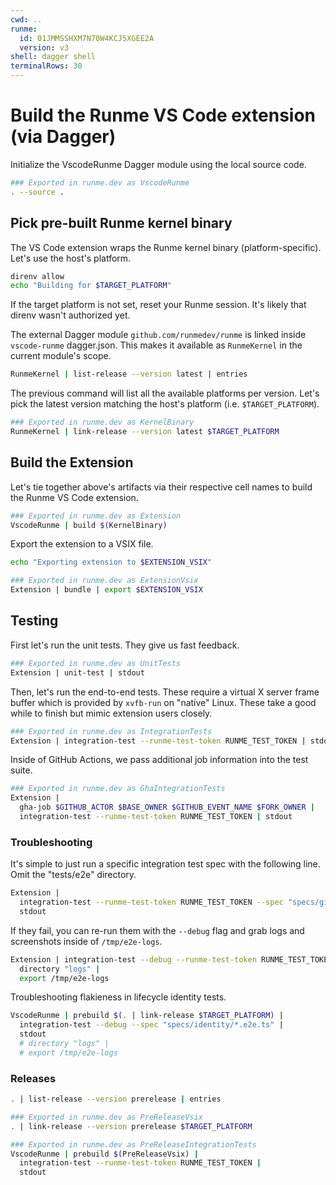 ```yaml
---
cwd: ..
runme:
  id: 01JMMSSHXM7N70W4KCJ5XGEE2A
  version: v3
shell: dagger shell
terminalRows: 30
---
```


# Build the Runme VS Code extension (via Dagger)

Initialize the VscodeRunme Dagger module using the local source code.

```sh {"name":"VscodeRunme"}
### Exported in runme.dev as VscodeRunme
. --source .
```

## Pick pre-built Runme kernel binary

The VS Code extension wraps the Runme kernel binary (platform-specific). Let's use the host's platform.

```sh {"interpreter":"bash","promptEnv":"never","terminalRows":"3"}
direnv allow
echo "Building for $TARGET_PLATFORM"
```

If the target platform is not set, reset your Runme session. It's likely that direnv wasn't authorized yet.

The external Dagger module `github.com/runmedev/runme` is linked inside `vscode-runme` dagger.json. This makes it available as `RunmeKernel` in the current module's scope.

```sh {"terminalRows":"14"}
RunmeKernel | list-release --version latest | entries
```

The previous command will list all the available platforms per version. Let's pick the latest version matching the host's platform (i.e. `$TARGET_PLATFORM`).

```sh {"id":"01JMMSSHXM7N70W4KCHTX92MHE","name":"KernelBinary","terminalRows":"12"}
### Exported in runme.dev as KernelBinary
RunmeKernel | link-release --version latest $TARGET_PLATFORM
```

## Build the Extension

Let's tie together above's artifacts via their respective cell names to build the Runme VS Code extension.

```sh {"id":"01JMMSSHXM7N70W4KCJ1N0DVXG","name":"Extension","terminalRows":"15"}
### Exported in runme.dev as Extension
VscodeRunme | build $(KernelBinary)
```

Export the extension to a VSIX file.

```sh {"interpreter":"bash","name":"print-target","terminalRows":"3"}
echo "Exporting extension to $EXTENSION_VSIX"
```

```sh {"name":"ExtensionVsix"}
### Exported in runme.dev as ExtensionVsix
Extension | bundle | export $EXTENSION_VSIX
```

## Testing

First let's run the unit tests. They give us fast feedback.

```sh {"interpreter":"dagger shell --progress=plain","name":"UnitTests"}
### Exported in runme.dev as UnitTests
Extension | unit-test | stdout
```

Then, let's run the end-to-end tests. These require a virtual X server frame buffer which is provided by `xvfb-run` on "native" Linux. These take a good while to finish but mimic extension users closely.

```sh {"name":"IntegrationTests","terminalRows":"37"}
### Exported in runme.dev as IntegrationTests
Extension | integration-test --runme-test-token RUNME_TEST_TOKEN | stdout
```

Inside of GitHub Actions, we pass additional job information into the test suite.

```sh {"interpreter":"dagger shell --progress=plain","name":"GhaIntegrationTests"}
### Exported in runme.dev as GhaIntegrationTests
Extension |
  gha-job $GITHUB_ACTOR $BASE_OWNER $GITHUB_EVENT_NAME $FORK_OWNER |
  integration-test --runme-test-token RUNME_TEST_TOKEN | stdout
```

### Troubleshooting

It's simple to just run a specific integration test spec with the following line. Omit the "tests/e2e" directory.

```sh
Extension |
  integration-test --runme-test-token RUNME_TEST_TOKEN --spec "specs/githubAction.e2e.ts" |
  stdout
```

If they fail, you can re-run them with the `--debug` flag and grab logs and screenshots inside of `/tmp/e2e-logs`.

```sh
Extension | integration-test --debug --runme-test-token RUNME_TEST_TOKEN --spec "specs/githubAction.e2e.ts" |
  directory "logs" |
  export /tmp/e2e-logs
```

Troubleshooting flakieness in lifecycle identity tests.

```sh {"interpreter":"dagger shell --progress=plain","terminalRows":"66"}
VscodeRunme | prebuild $(. | link-release $TARGET_PLATFORM) |
  integration-test --debug --spec "specs/identity/*.e2e.ts" |
  stdout
  # directory "logs" |
  # export /tmp/e2e-logs
```

### Releases

```sh
. | list-release --version prerelease | entries
```

```sh {"name":"PreReleaseVsix"}
### Exported in runme.dev as PreReleaseVsix
. | link-release --version prerelease $TARGET_PLATFORM
```

```sh {"name":"PreReleaseIntegrationTests"}
### Exported in runme.dev as PreReleaseIntegrationTests
VscodeRunme | prebuild $(PreReleaseVsix) |
  integration-test --runme-test-token RUNME_TEST_TOKEN |
  stdout
```
